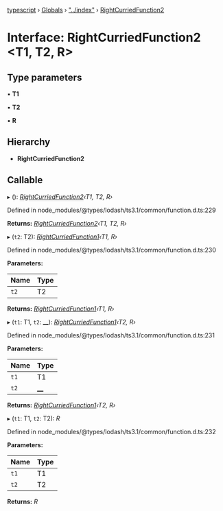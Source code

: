 [typescript](../README.md) › [Globals](../globals.md) › ["../index"](../modules/____index_.md) › [RightCurriedFunction2](____index_.rightcurriedfunction2.md)

# Interface: RightCurriedFunction2 <**T1, T2, R**>

## Type parameters

▪ **T1**

▪ **T2**

▪ **R**

## Hierarchy

* **RightCurriedFunction2**

## Callable

▸ (): *[RightCurriedFunction2](____index_.rightcurriedfunction2.md)‹T1, T2, R›*

Defined in node_modules/@types/lodash/ts3.1/common/function.d.ts:229

**Returns:** *[RightCurriedFunction2](____index_.rightcurriedfunction2.md)‹T1, T2, R›*

▸ (`t2`: T2): *[RightCurriedFunction1](____index_.rightcurriedfunction1.md)‹T1, R›*

Defined in node_modules/@types/lodash/ts3.1/common/function.d.ts:230

**Parameters:**

Name | Type |
------ | ------ |
`t2` | T2 |

**Returns:** *[RightCurriedFunction1](____index_.rightcurriedfunction1.md)‹T1, R›*

▸ (`t1`: T1, `t2`: [__](../modules/____index_.md#__)): *[RightCurriedFunction1](____index_.rightcurriedfunction1.md)‹T2, R›*

Defined in node_modules/@types/lodash/ts3.1/common/function.d.ts:231

**Parameters:**

Name | Type |
------ | ------ |
`t1` | T1 |
`t2` | [__](../modules/____index_.md#__) |

**Returns:** *[RightCurriedFunction1](____index_.rightcurriedfunction1.md)‹T2, R›*

▸ (`t1`: T1, `t2`: T2): *R*

Defined in node_modules/@types/lodash/ts3.1/common/function.d.ts:232

**Parameters:**

Name | Type |
------ | ------ |
`t1` | T1 |
`t2` | T2 |

**Returns:** *R*
